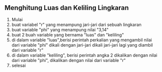 ## Menghitung Luas dan Keliling Lingkaran

1. Mulai
2. buat variabel "r" yang menampung jari-jari dari sebuah lingkaran
3. buat variable "phi" yang menampung nilai "3,14"
4. buat 2 buah variable yang bernama "luas" dan "keliling"
5. di dalam variable "luas",berisi perintah perkalian yang mengambil nilai dari variable "phi" dikali dengan jari-jari dikali jari-jari lagi yang diambil dari variable "r"
6. di dalam variable "keliling", berisi perintah angka 2 dikalikan dengan nilai dari variable "phi", dikalikan dengan nilai dari variable "r"
7. selesai